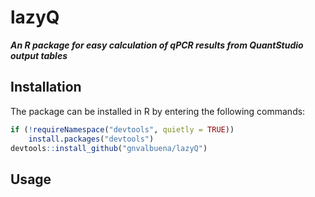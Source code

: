 # **lazyQ**

***An R package for easy calculation of qPCR results from QuantStudio output tables***

## Installation

The package can be installed in R by entering the following commands:

```r
if (!requireNamespace("devtools", quietly = TRUE))
    install.packages("devtools")
devtools::install_github("gnvalbuena/lazyQ")
```

## Usage




